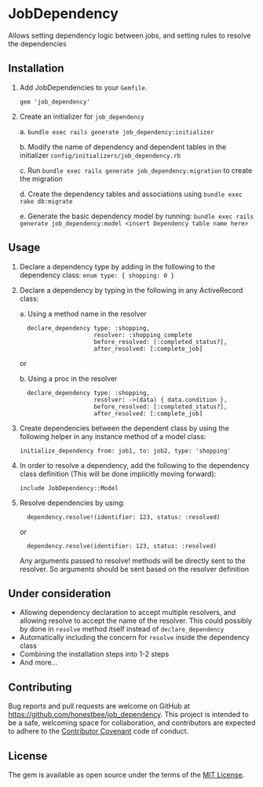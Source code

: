 # JobDependency

Allows setting dependency logic between jobs, and setting rules to resolve the dependencies

## Installation

1. Add JobDependencies to your `Gemfile`.

    `gem 'job_dependency'`

2. Create an initializer for `job_dependency` 

    a. `bundle exec rails generate job_dependency:initializer`
    
    b. Modify the name of dependency and dependent tables in the initializer `config/initializers/job_dependency.rb`
    
    c. Run `bundle exec rails generate job_dependency:migration` to create the migration
    
    d. Create the dependency tables and associations using `bundle exec rake db:migrate`
    
    e. Generate the basic dependency model by running:
       ```bundle exec rails generate job_dependency:model <insert Dependency table name here>```

## Usage
  
1. Declare a dependency type by adding in the following to the dependency class:
   `enum type: { shopping: 0 }`
2. Declare a dependency by typing in the following in any ActiveRecord class:

   a. Using a method name in the resolver
   ```
     declare_dependency type: :shopping,
                        resolver: :shopping_complete
                        before_resolved: [:completed_status?],
                        after_resolved: [:complete_job]
   ```
   
   or 
   
   b. Using a proc in the resolver
   
   ```
     declare_dependency type: :shopping,
                        resolver: ->(data) { data.condition },
                        before_resolved: [:completed_status?],
                        after_resolved: [:complete_job]
   ```
3. Create dependencies between the dependent class by using the following helper in any instance method of a model class:

   `initialize_dependency from: job1, to: job2, type: 'shopping'`
4. In order to resolve a dependency, add the following to the dependency class definition (This will be done implicitly moving forward):

   `include JobDependency::Model`
5. Resolve dependencies by using:
   ```
     dependency.resolve!(identifier: 123, status: :resolved)
   ```
   
   or 
   
   ```
     dependency.resolve(identifier: 123, status: :resolved)
   ```
   Any arguments passed to resolve! methods will be directly sent to the resolver. So arguments should be sent based on the resolver definition

## Under consideration
   - Allowing dependency declaration to accept multiple resolvers, and allowing resolve to accept the name of the resolver. This could possibly by done in `resolve` method itself instead of `declare_dependency`
   - Automatically including the concern for `resolve` inside the dependency class
   - Combining the installation steps into 1-2 steps
   - And more...
## Contributing

Bug reports and pull requests are welcome on GitHub at https://github.com/honestbee/job_dependency. This project is intended to be a safe, welcoming space for collaboration, and contributors are expected to adhere to the [Contributor Covenant](http://contributor-covenant.org) code of conduct.

## License

The gem is available as open source under the terms of the [MIT License](http://opensource.org/licenses/MIT).
